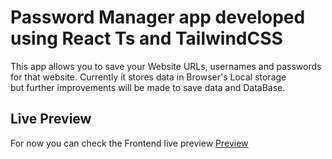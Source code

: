 # Password Manager app developed using React Ts and TailwindCSS
This app allows you to save your Website URLs, usernames and passwords for that website.
Currently it stores data in Browser's Local storage <br> but further improvements will
be made to save data and DataBase.
## Live Preview
For now you can check the Frontend live preview
[Preview](https://managemypasswords.netlify.app/)